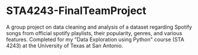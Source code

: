 # STA4243-FinalTeamProject
A group project on data cleaning and analysis of a dataset regarding Spotify songs from official spotify playlists, their popularity, genres, and various features. Completed for my "Data Exploration using Python" course (STA 4243) at the University of Texas at San Antonio.
